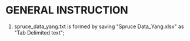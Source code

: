 GENERAL INSTRUCTION
===================

1. spruce_data_yang.txt is formed by saving "Spruce Data_Yang.xlsx" as "Tab Delimited text";
